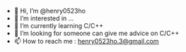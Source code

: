 - 👋 Hi, I’m @henry0523ho
- 👀 I’m interested in ...
- 🌱 I’m currently learning C/C++
- 💞️ I’m looking for someone can give me advice on C/C++
- 📫 How to reach me : henry0523ho.3@gmail.com

<!---
henry0523ho/henry0523ho is a ✨ special ✨ repository because its `README.md` (this file) appears on your GitHub profile.
You can click the Preview link to take a look at your changes.
--->
